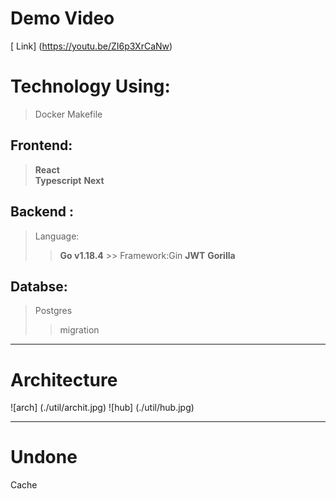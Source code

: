 # Demo Video
[ Link] (https://youtu.be/ZI6p3XrCaNw)

# Technology Using:
> Docker
> Makefile

## Frontend:
   >  __React__  
   >  __Typescript__ 
   > __Next__

## Backend :
 >   Language:
 >>  __Go v1.18.4__
    >> Framework:Gin
 > __JWT__
 > __Gorilla__ 

## Databse:
 >  Postgres
 >> migration


___
# Architecture
![arch] (./util/archit.jpg)
![hub]  (./util/hub.jpg)
___
# Undone
Cache